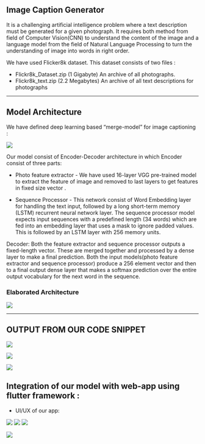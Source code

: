 ## Image Caption Generator
It is a challenging artificial intelligence problem where a text description must be generated for a given photograph.
It requires both method from field of Computer Vision(CNN) to understand the content of the image and a language model from the field of Natural Language Processing to turn the understanding of image into words in right order.

We have used Flicker8k dataset. This dataset consists of two files :
- Flickr8k_Dataset.zip (1 Gigabyte) An archive of all photographs.
- Flickr8k_text.zip (2.2 Megabytes) An archive of all text descriptions for photographs

---

## Model Architecture

We have defined  deep learning based “merge-model” for image captioning :

![](/photo/Schematic-of-the-Merge-Model-For-Image-Captioning.webp)




Our model consist of Encoder-Decoder architecture in which Encoder consist of three parts:
- Photo feature extractor - We have used  16-layer VGG pre-trained model to extract the feature of image and removed to last layers to get features in fixed size vector .

- Sequence Processor - This network consist of Word Embedding layer for handling the text input, followed by a long short-term memory (LSTM) recurrent neural network layer. The sequence processor model expects input sequences with a predefined length (34 words) which are fed into an embedding layer that uses a mask to ignore padded values. This is followed by an LSTM layer with 256 memory units.

Decoder: Both the feature extractor and sequence processor outputs a fixed-length vector. These are merged together and processed by a dense layer to make a final prediction. Both the input models(photo feature extractor and sequence processor) produce a 256 element vector and then to a final output dense layer that makes a softmax prediction over the entire output vocabulary for the next word in the sequence.

### Elaborated Architecture 
![](/photo/Plot-of-the-Caption-Generation-Deep-Learning-Model.webp)

---

## OUTPUT FROM OUR CODE SNIPPET
![](/photo/2.PNG)

![](/photo/3.PNG)

![](/photo/4.PNG)

## Integration of our model with web-app using flutter framework :

- UI/UX of our app:


![](/photo/8.jpeg)
![](/photo/9.jpeg)
![](/photo/10.jpeg)

![](/photo/Openshift.png)








